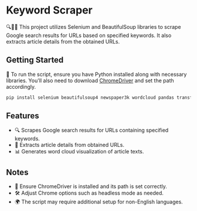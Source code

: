 # Keyword Scraper

🔍📰🤖 This project utilizes Selenium and BeautifulSoup libraries to scrape Google search results for URLs based on specified keywords. It also extracts article details from the obtained URLs.

## Getting Started

🚀 To run the script, ensure you have Python installed along with necessary libraries. You'll also need to download [ChromeDriver](https://sites.google.com/a/chromium.org/chromedriver/downloads) and set the path accordingly.

```bash
pip install selenium beautifulsoup4 newspaper3k wordcloud pandas transformers matplotlib nltk langdetect googletrans
```

## Features
- 🔍 Scrapes Google search results for URLs containing specified keywords.
- 📰 Extracts article details from obtained URLs.
- 📊 Generates word cloud visualization of article texts.

## Notes
- 🔧 Ensure ChromeDriver is installed and its path is set correctly.
- 🛠️ Adjust Chrome options such as headless mode as needed.
- 🌍 The script may require additional setup for non-English languages.
